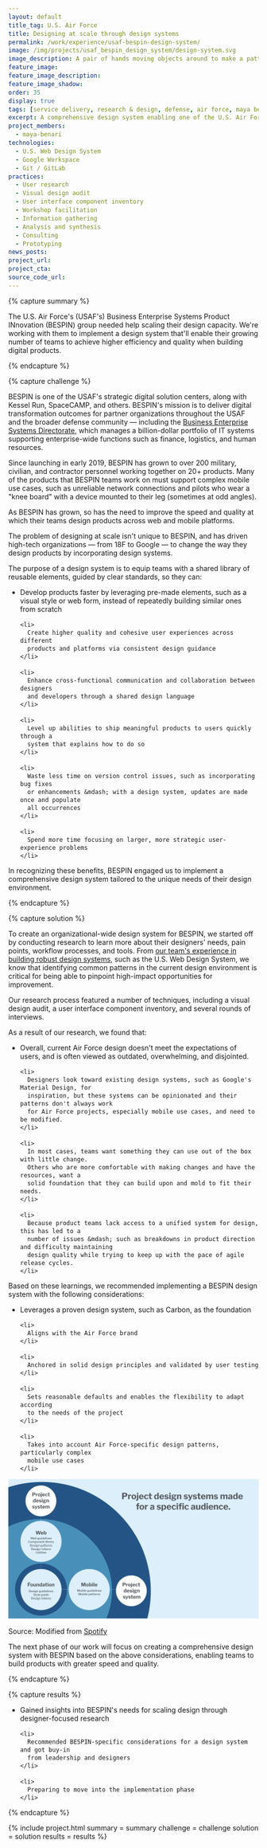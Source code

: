 ```yaml
---
layout: default
title_tag: U.S. Air Force
title: Designing at scale through design systems
permalink: /work/experience/usaf-bespin-design-system/
image: /img/projects/usaf_bespin_design_system/design-system.svg
image_description: A pair of hands moving objects around to make a pattern.
feature_image:
feature_image_description:
feature_image_shadow:
order: 35
display: true
tags: [service delivery, research & design, defense, air force, maya benari]
excerpt: A comprehensive design system enabling one of the U.S. Air Force's largest digital solution centers to ship products to users with greater speed and quality.
project_members:
  - maya-benari
technologies:
  - U.S. Web Design System
  - Google Workspace
  - Git / GitLab
practices:
  - User research
  - Visual design audit
  - User interface component inventory
  - Workshop facilitation
  - Information gathering
  - Analysis and synthesis
  - Consulting
  - Prototyping
news_posts:
project_url:
project_cta:
source_code_url:
---
```


{% capture summary %}
  <p>
    The U.S. Air Force's (USAF's) Business Enterprise Systems Product INnovation (BESPIN)
    group needed help scaling their design capacity. We're working with them to implement
    a design system that'll enable their growing number of teams to achieve higher efficiency
    and quality when building digital products.
  </p>
{% endcapture %}

{% capture challenge %}
  <p>
    BESPIN is one of the USAF's strategic digital solution centers, along with Kessel Run,
    SpaceCAMP, and others. BESPIN's mission is to deliver digital transformation outcomes
    for partner organizations throughout the USAF and the broader defense community &mdash;
    including the <a href="https://www.airforcebes.af.mil/">Business Enterprise Systems Directorate</a>,
    which manages a billion-dollar portfolio of IT systems supporting enterprise-wide
    functions such as finance, logistics, and human resources.
  </p>

  <p>
    Since launching in early 2019, BESPIN has grown to over 200 military, civilian, and
    contractor personnel working together on 20+ products. Many of the products that
    BESPIN teams work on must support complex mobile use cases, such as unreliable
    network connections and pilots who wear a "knee board" with a device mounted to
    their leg (sometimes at odd angles).
  </p>

  <p>
    As BESPIN has grown, so has the need to improve the speed and quality at which their
    teams design products across web and mobile platforms.
  </p>

  <p>
    The problem of designing at scale isn't unique to BESPIN, and has driven high-tech
    organizations &mdash; from 18F to Google &mdash; to change the way they design products by
    incorporating design systems.
  </p>

  <p>
    The purpose of a design system is to equip teams with a shared library of reusable
    elements, guided by clear standards, so they can:
  </p>

  <ul>
    <li>
      Develop products faster by leveraging pre-made elements, such as a
      visual style or web form, instead of repeatedly building similar ones
      from scratch
    </li>

    <li>
      Create higher quality and cohesive user experiences across different
      products and platforms via consistent design guidance
    </li>

    <li>
      Enhance cross-functional communication and collaboration between designers
      and developers through a shared design language
    </li>

    <li>
      Level up abilities to ship meaningful products to users quickly through a
      system that explains how to do so
    </li>

    <li>
      Waste less time on version control issues, such as incorporating bug fixes
      or enhancements &mdash; with a design system, updates are made once and populate
      all occurrences
    </li>

    <li>
      Spend more time focusing on larger, more strategic user-experience problems
    </li>
  </ul>

  <p>
    In recognizing these benefits, BESPIN engaged us to implement a comprehensive
    design system tailored to the unique needs of their design environment.
  </p>
{% endcapture %}

{% capture solution %}
  <p>
    To create an organizational-wide design system for BESPIN, we started off by
    conducting research to learn more about their designers' needs, pain points,
    workflow processes, and tools. From <a href="/thoughts/blog/maya-benari-accelerating-the-development-of-high-quality-products/">our team's experience in building robust design systems</a>,
    such as the U.S. Web Design System, we know that identifying
    common patterns in the current design environment is critical for being able
    to pinpoint high-impact opportunities for improvement.
  </p>

  <p>
    Our research process featured a number of techniques, including a visual design audit,
    a user interface component inventory, and several rounds of interviews.
  </p>

  <p>
    As a result of our research, we found that:
  </p>

  <ul>
    <li>
      Overall, current Air Force design doesn't meet the expectations of users, and is
      often viewed as outdated, overwhelming, and disjointed.
    </li>

    <li>
      Designers look toward existing design systems, such as Google's Material Design, for
      inspiration, but these systems can be opinionated and their patterns don't always work
      for Air Force projects, especially mobile use cases, and need to be modified.
    </li>

    <li>
      In most cases, teams want something they can use out of the box with little change.
      Others who are more comfortable with making changes and have the resources, want a
      solid foundation that they can build upon and mold to fit their needs.
    </li>

    <li>
      Because product teams lack access to a unified system for design, this has led to a
      number of issues &mdash; such as breakdowns in product direction and difficulty maintaining
      design quality while trying to keep up with the pace of agile release cycles.
    </li>
  </ul>

  <p>
    Based on these learnings, we recommended implementing a BESPIN design system with the
    following considerations:
  </p>

  <ul>
    <li>
      Leverages a proven design system, such as Carbon, as the foundation
    </li>

    <li>
      Aligns with the Air Force brand
    </li>

    <li>
      Anchored in solid design principles and validated by user testing
    </li>

    <li>
      Sets reasonable defaults and enables the flexibility to adapt according
      to the needs of the project
    </li>

    <li>
      Takes into account Air Force-specific design patterns, particularly complex
      mobile use cases
    </li>
  </ul>

  <img src="/img/projects/usaf_bespin_design_system/project-design-system.svg" alt="Illustrates how a design system serves as for the foundation for a web design system and a mobile design system, from which project design systems can be created for specific auidences.">
  <p class="caption">Source: Modified from <a href="https://spotify.design/article/reimagining-design-systems-at-spotify">Spotify</a></p>

  <p>
    The next phase of our work will focus on creating a comprehensive design system
    with BESPIN based on the above considerations, enabling teams to build products
    with greater speed and quality.
  </p>
{% endcapture %}

{% capture results %}
  <ul>
    <li>
      Gained insights into BESPIN's needs for scaling design through designer-focused research
    </li>

    <li>
      Recommended BESPIN-specific considerations for a design system and got buy-in
      from leadership and designers
    </li>

    <li>
      Preparing to move into the implementation phase
    </li>
  </ul>
{% endcapture %}

{% include project.html
  summary = summary
  challenge = challenge
  solution = solution
  results = results
%}
